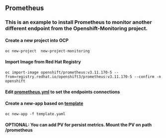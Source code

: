 ## Prometheus

### This is an example to install Prometheus to monitor another different endpoint from the Openshift-Monitoring project.

#### Create a new project into OCP

`oc new-project  new-project-monitoring`

#### Import Image from Red Hat Registry

`oc import-image openshift/prometheus:v3.11.170-5 --from=registry.redhat.io/openshift3/prometheus:v3.11.170-5 --confirm -n openshift`

#### Edit [prometheus.yml](ConfigMaps/prometheus.yml) to set the endpoints connections

#### Create a new-app based on [template](template.yaml)

`oc new-app -f template.yaml`

#### OPTIONAL: You can add PV for persist metrics. Mount the PV on path  /prometheus



